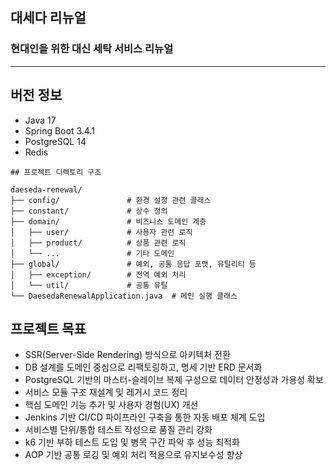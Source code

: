 ## 대세다 리뉴얼

### 현대인을 위한 대신 세탁 서비스 리뉴얼
---

## 버전 정보 

 - Java 17<br/>
 - Spring Boot 3.4.1<br/>
 - PostgreSQL 14<br/>
 - Redis<br/>

```
## 프로젝트 디렉토리 구조

daeseda-renewal/
├── config/               # 환경 설정 관련 클래스
├── constant/             # 상수 정의
├── domain/               # 비즈니스 도메인 계층
│   ├── user/             # 사용자 관련 로직
│   ├── product/          # 상품 관련 로직
│   └── ...               # 기타 도메인
├── global/               # 예외, 공통 응답 포맷, 유틸리티 등
│   ├── exception/        # 전역 예외 처리
│   └── util/             # 공통 유틸
└── DaesedaRenewalApplication.java  # 메인 실행 클래스
```

## 프로젝트 목표
- SSR(Server-Side Rendering) 방식으로 아키텍처 전환
- DB 설계를 도메인 중심으로 리팩토링하고, 명세 기반 ERD 문서화
- PostgreSQL 기반의 마스터-슬레이브 복제 구성으로 데이터 안정성과 가용성 확보
- 서비스 모듈 구조 재설계 및 레거시 코드 정리
- 핵심 도메인 기능 추가 및 사용자 경험(UX) 개선
- Jenkins 기반 CI/CD 파이프라인 구축을 통한 자동 배포 체계 도입
- 서비스별 단위/통합 테스트 작성으로 품질 관리 강화
- k6 기반 부하 테스트 도입 및 병목 구간 파악 후 성능 최적화
- AOP 기반 공통 로깅 및 예외 처리 적용으로 유지보수성 향상
